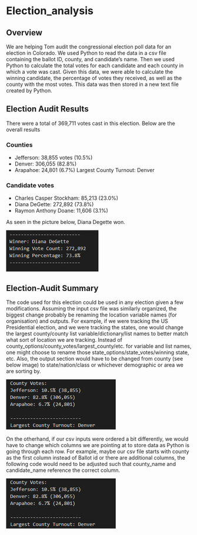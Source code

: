# Election_analysis

## Overview
We are helping Tom audit the congressional election poll data for an election in Colorado. We used Python to read the data in a csv file containing the ballot ID, county, and candidate’s name. Then we used Python to calculate the total votes for each candidate and each county in which a vote was cast. Given this data, we were able to calculate the winning candidate, the percentage of votes they received, as well as the county with the most votes. This data was then stored in a new text file created by Python.

## Election Audit Results

There were a total of 369,711 votes cast in this election. Below are the overall results

### Counties
-	Jefferson: 38,855 votes (10.5%)
-	Denver: 306,055 (82.8%)
-	Arapahoe: 24,801 (6.7%)
Largest County Turnout: Denver

### Candidate votes
-	Charles Casper Stockham: 85,213 (23.0%)
-	Diana DeGette: 272,892 (73.8%)
-	Raymon Anthony Doane: 11,606 (3.1%)

As seen in the picture below, Diana Degette won.

![results.png](https://github.com/1fatpanda1/Election_analysis/blob/main/Resources/Winner%20results.png)

## Election-Audit Summary
The code used for this election could be used in any election given a few modifications. Assuming the input csv file was similarly organized, the biggest change probably be renaming the location variable names (for organisation) and outputs. For example, if we were tracking the US Presidential election, and we were tracking the states, one would change the largest county/county list variable/dictionary/list names to better match what sort of location we are tracking. Instead of county_options/county_votes/largest_county/etc. for variable and list names, one might choose to rename those state_options/state_votes/winning state, etc. Also, the output section would have to be changed from county (see below image) to state/nation/class or whichever demographic or area we are sorting by.

![example.png](https://github.com/1fatpanda1/Election_analysis/blob/main/Resources/example.png)

On the otherhand, if our csv inputs were ordered a bit differently, we would have to change which columns we are pointing at to store data as Python is going through each row. For example, maybe our csv file starts with county as the first column instead of Ballot id or there are additional columns, the following code would need to be adjusted such that county_name and candidate_name reference the correct column. 

![rowcountcode.png](https://github.com/1fatpanda1/Election_analysis/blob/main/Resources/example.png)
